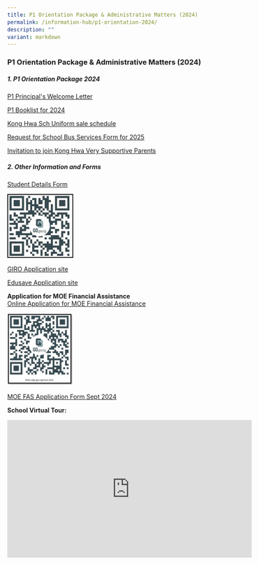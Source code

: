 ```yaml
---
title: P1 Orientation Package & Administrative Matters (2024)
permalink: /information-hub/p1-orientation-2024/
description: ""
variant: markdown
---
```

### P1 Orientation Package &amp; Administrative Matters (2024)

##### 1. P1 Orientation Package 2024


[P1 Principal's Welcome Letter](/files/2023%20p1%20welcome%20letter.pdf)

[P1 Booklist for 2024](/files/P1%20Orientation/booklist%20p1%202024.pdf)

[Kong Hwa Sch Uniform sale schedule](/files/P1%20Orientation/kong%20hwa%20sch%20uniform%20sale%20schedule.pdf)

[Request for School Bus Services Form for 2025](/files/School%20bus%20service/KHS_Request_for_School_Bus_Services_2025__RS_Transport_.pdf)

[Invitation to join Kong Hwa Very Supportive Parents](/files/P1%20Orientation/2023%20vsp%20p1%20orientation%20membership%20invitation%20letter.pdf)


##### 2. Other Information and Forms

[Student Details Form](https://pg.moe.edu.sg/forms/sdf)

<img src="/images/P1%20Orientation/student%20detail%20form%20qr.jpg" style="width:30%">

[GIRO Application site](https://www.moe.gov.sg/financial-matters/fees/egiro)

[Edusave Application site](https://www.moe.gov.sg/financial-matters/edusave-account)

**Application for MOE Financial Assistance**<br>
[Online Application for MOE Financial Assistance](https://go.gov.sg/moe-efas)

<img src="/images/P1%20Orientation/efas%20qr%202024.jpg" style="width:30%">

[MOE FAS Application Form Sept 2024](/files/MOE%20FAS%20Form/MOE_FAS_Application_Form_2025.pdf)

**School Virtual Tour:**

<iframe width="560" height="315" src="https://www.youtube.com/embed/txZRKSJqyXo" title="YouTube video player" frameborder="0" allow="accelerometer; autoplay; clipboard-write; encrypted-media; gyroscope; picture-in-picture; web-share" allowfullscreen=""></iframe>